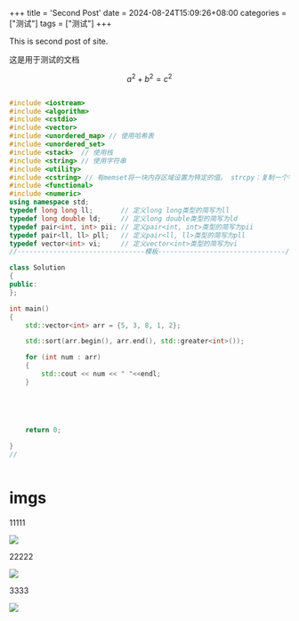 +++
title = 'Second Post'
date = 2024-08-24T15:09:26+08:00
categories = ["测试"]
tags = ["测试"]
+++

This is second post of site.

这是用于测试的文档 


<div>

$$
a^2 + b^2 = c^2
$$

<div>


```cpp

#include <iostream>
#include <algorithm>
#include <cstdio>
#include <vector>
#include <unordered_map> // 使用哈希表
#include <unordered_set>
#include <stack>  // 使用栈
#include <string> // 使用字符串
#include <utility>
#include <cstring> // 有memset将一块内存区域设置为特定的值。 strcpy：复制一个字符串。strcat：连接两个字符串。strlen：获取字符串的长度。strcmp：比较两个字符串。
#include <functional>
#include <numeric>
using namespace std;
typedef long long ll;       // 定义long long类型的简写为ll
typedef long double ld;     // 定义long double类型的简写为ld
typedef pair<int, int> pii; // 定义pair<int, int>类型的简写为pii
typedef pair<ll, ll> pll;   // 定义pair<ll, ll>类型的简写为pll
typedef vector<int> vi;     // 定义vector<int>类型的简写为vi
//--------------------------------模板--------------------------------//

class Solution
{
public:
};

int main()
{
    std::vector<int> arr = {5, 3, 8, 1, 2};

    std::sort(arr.begin(), arr.end(), std::greater<int>());

    for (int num : arr)
    {
        std::cout << num << " "<<endl;
    }



    

    return 0;
    
}
//



```







# imgs



11111

![](../img/微信图片_20240904203023.jpg)

22222

![](../img/微信图片_20240904203040.jpg)

3333

![](../img/F2fv3zFa0AAWUc8.jpg)

